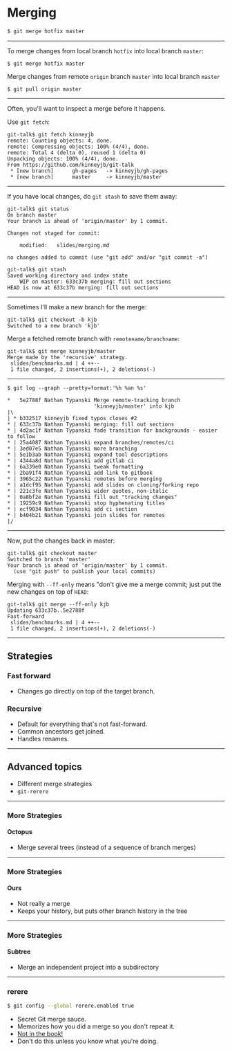 <!-- .slide: data-background="img/merging-bg.svg" -->
# Merging

``` bash
$ git merge hotfix master
```

---

To merge changes from local branch `hotfix` into local branch `master`:

```
$ git merge hotfix master
```

Merge changes from remote `origin` branch `master`
into local branch `master`

```
$ git pull origin master
```

---

Often, you'll want to inspect a merge before it happens.

Use `git fetch`:

```
git-talk$ git fetch kinneyjb
remote: Counting objects: 4, done.
remote: Compressing objects: 100% (4/4), done.
remote: Total 4 (delta 0), reused 1 (delta 0)
Unpacking objects: 100% (4/4), done.
From https://github.com/kinneyjb/git-talk
 * [new branch]      gh-pages   -> kinneyjb/gh-pages
 * [new branch]      master     -> kinneyjb/master
```

---

If you have local changes, do `git stash` to save them away:

```
git-talk$ git status
On branch master
Your branch is ahead of 'origin/master' by 1 commit.

Changes not staged for commit:

	modified:   slides/merging.md

no changes added to commit (use "git add" and/or "git commit -a")
```

```
git-talk$ git stash
Saved working directory and index state
    WIP on master: 633c37b merging: fill out sections
HEAD is now at 633c37b merging: fill out sections
```

---

Sometimes I'll make a new branch for the merge:

```
git-talk$ git checkout -b kjb
Switched to a new branch 'kjb'
```

Merge a fetched remote branch with `remotename/branchname`:

```
git-talk$ git merge kinneyjb/master
Merge made by the 'recursive' strategy.
 slides/benchmarks.md | 4 ++--
 1 file changed, 2 insertions(+), 2 deletions(-)
```

---

```
$ git log --graph --pretty=format:'%h %an %s'
```

```
*   5e2788f Nathan Typanski Merge remote-tracking branch
                            'kinneyjb/master' into kjb
|\
| * b332517 kinneyjb fixed typos closes #2
* | 633c37b Nathan Typanski merging: fill out sections
* | 4d2ac1f Nathan Typanski fade transition for backgrounds - easier to follow
* | 25a4087 Nathan Typanski expand branches/remotes/ci
* | 3ed07e5 Nathan Typanski more branching
* | 5e1b3ab Nathan Typanski expand tool descriptions
* | 4344a8d Nathan Typanski add gitlab ci
* | 6a339e0 Nathan Typanski tweak formatting
* | 2ba91f4 Nathan Typanski add link to gitbook
* | 3965c22 Nathan Typanski remotes before merging
* | a1dcf95 Nathan Typanski add slides on cloning/forking repo
* | 221c3fe Nathan Typanski wider quotes, non-italic
* | 0a8bf2e Nathan Typanski fill out "tracking changes"
* | 19259c9 Nathan Typanski stop hyphenating titles
* | ecf9034 Nathan Typanski add ci section
* | b404b21 Nathan Typanski join slides for remotes
|/
```

---

Now, put the changes back in master:

```
git-talk$ git checkout master
Switched to branch 'master'
Your branch is ahead of 'origin/master' by 1 commit.
  (use "git push" to publish your local commits)
```

Merging with `--ff-only` means "don't give me a merge commit; just put the new
changes on top of `HEAD`:

```
git-talk$ git merge --ff-only kjb
Updating 633c37b..5e2788f
Fast-forward
 slides/benchmarks.md | 4 ++--
 1 file changed, 2 insertions(+), 2 deletions(-)
```

---

## Strategies

### Fast forward

- Changes go directly on top of the target branch.

### Recursive

- Default for everything that's not fast-forward.
- Common ancestors get joined.
- Handles renames.

---

## Advanced topics

- Different merge strategies
- `git-rerere`

---

### More Strategies

#### Octopus

- Merge several trees (instead of a sequence of branch merges)

---

### More Strategies

#### Ours

- Not really a merge
- Keeps your history, but puts other branch history in the tree

---

### More Strategies

#### Subtree

- Merge an independent project into a subdirectory

---

### rerere

``` bash
$ git config --global rerere.enabled true
```

- Secret Git merge sauce.
- Memorizes how you did a merge so you don't repeat it.
- [Not in the book!](http://git-scm.com/blog/2010/03/08/rerere.html)
- Don't do this unless you know what you're doing.
